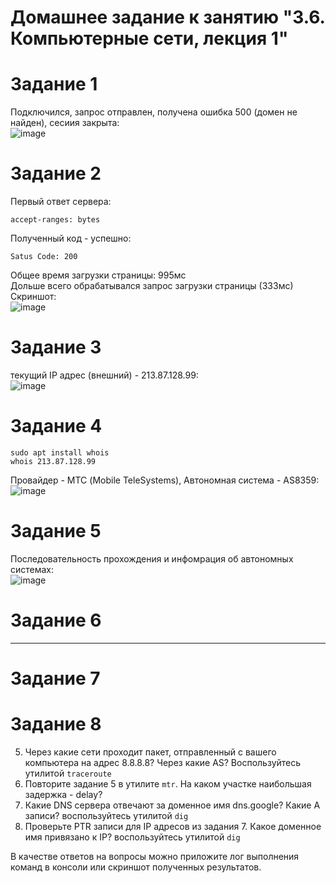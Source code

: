 # Домашнее задание к занятию "3.6. Компьютерные сети, лекция 1"
# Задание 1
Подключился, запрос отправлен, получена ошибка 500 (домен не найден), сесиия закрыта:  
![image](https://user-images.githubusercontent.com/22905019/144558686-0423e802-7575-42c6-a56e-4da8a610962d.png)  
# Задание 2
Первый ответ сервера:
~~~
accept-ranges: bytes
~~~
Полученный код - успешно:  
~~~
Satus Code: 200
~~~
Общее время загрузки страницы: 995мс  
Дольше всего обрабатывался запрос загрузки страницы (333мс)  
Скриншот:  
![image](https://user-images.githubusercontent.com/22905019/144561686-10f8827f-62de-4f00-9653-70759d774e92.png)  
# Задание 3
текущий IP адрес (внешний) - 213.87.128.99:  
![image](https://user-images.githubusercontent.com/22905019/144977263-87171d86-b6e5-4e7c-978d-ec0f1e3c7440.png)
# Задание 4
~~~
sudo apt install whois
whois 213.87.128.99
~~~
Провайдер - МТС (Mobile TeleSystems), Автономная система -  AS8359:  
![image](https://user-images.githubusercontent.com/22905019/144979673-487f13ba-53a5-42b6-be59-a2e63543f88f.png)
# Задание 5
Последовательность прохождения и инфомрация об автономных системах:  
![image](https://user-images.githubusercontent.com/22905019/144981081-e8ab4c46-3a30-4e55-90b1-cc4afc57303f.png)
# Задание 6
-----------

# Задание 7
# Задание 8
5. Через какие сети проходит пакет, отправленный с вашего компьютера на адрес 8.8.8.8? Через какие AS? Воспользуйтесь утилитой `traceroute`
6. Повторите задание 5 в утилите `mtr`. На каком участке наибольшая задержка - delay?
7. Какие DNS сервера отвечают за доменное имя dns.google? Какие A записи? воспользуйтесь утилитой `dig`
8. Проверьте PTR записи для IP адресов из задания 7. Какое доменное имя привязано к IP? воспользуйтесь утилитой `dig`

В качестве ответов на вопросы можно приложите лог выполнения команд в консоли или скриншот полученных результатов.


